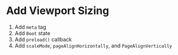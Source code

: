 # Add Viewport Sizing

1. Add `meta` tag
1. Add `Boot` state
1. Add `preload()` callback
1. Add `scaleMode`, `pageAlignHorizontally`, and `PageAlignVertically` 

